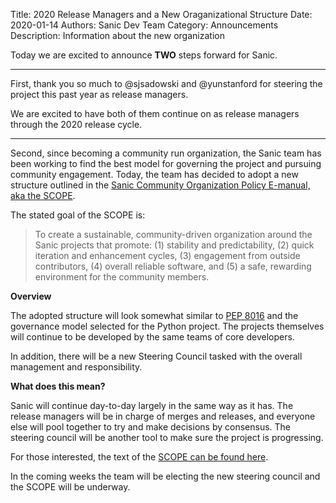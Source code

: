 Title: 2020 Release Managers and a New Oraganizational Structure
Date: 2020-01-14
Authors: Sanic Dev Team
Category: Announcements
Description: Information about the new organization

Today we are excited to announce **TWO** steps forward for Sanic.

---

First, thank you so much to @sjsadowski and @yunstanford for steering the project this past year as release managers.

We are excited to have both of them continue on as release managers through the 2020 release cycle.

---

Second, since becoming a community run organization, the Sanic team has been working to find the best model for governing the project and pursuing community engagement. Today, the team has decided to adopt a new structure outlined in the [Sanic Community Organization Policy E-manual, aka the SCOPE](/pages/scope.html).

The stated goal of the SCOPE is:

> To create a sustainable, community-driven organization around the Sanic projects that promote: (1) stability and predictability, (2) quick iteration and enhancement cycles, (3) engagement from outside contributors, (4) overall reliable software, and (5) a safe, rewarding environment for the community members.

**Overview**

The adopted structure will look somewhat similar to [PEP 8016](https://www.python.org/dev/peps/pep-8016/) and the governance model selected for the Python project. The projects themselves will continue to be developed by the same teams of core developers.

In addition, there will be a new Steering Council tasked with the overall management and responsibility.

**What does this mean?**

Sanic will continue day-to-day largely in the same way as it has. The release managers will be in charge of merges and releases, and everyone else will pool together to try and make decisions by consensus. The steering council will be another tool to make sure the project is progressing.

For those interested, the text of the [SCOPE can be found here](/pages/scope.html).

In the coming weeks the team will be electing the new steering council and the SCOPE will be underway.